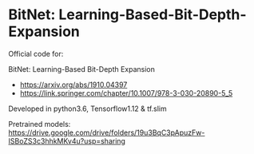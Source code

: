 # BitNet: Learning-Based-Bit-Depth-Expansion

Official code for:

BitNet: Learning-Based Bit-Depth Expansion
 - https://arxiv.org/abs/1910.04397
 - https://link.springer.com/chapter/10.1007/978-3-030-20890-5_5

Developed in python3.6, Tensorflow1.12 & tf.slim

Pretrained models: https://drive.google.com/drive/folders/19u3BqC3pApuzFw-ISBoZS3c3hhkMKv4u?usp=sharing
